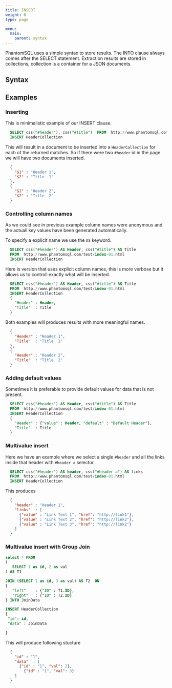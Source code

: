 ```yaml
---
title: INSERT
weight: 0
type: page

menu:
  main:
    parent: syntax
---
```


PhantomSQL uses a simple syntax to store results. The INTO clause always comes after the SELECT statement.
Extraction results are stored in collections, collection is a container for a JSON documents.

## Syntax

## Examples


### Inserting 

This is minimalistic example of our INSERT clause.

```sql
  SELECT css("#header"), css("#title")  FROM  http://www.phantomsql.com/test/index-01.html   
  INSERT HeaderCollection   
```

This will result in a document to be inserted into a `HeaderCollection` for each of the returned matches. 
So if there were two `#header` id in the page we will have two documents inserted.

```json
  {
    "$1" : "Header 1",
    "$2" : "Title  1"
  },
  {
    "$1" : "Header 2",
    "$2" : "Title  2"
  } 
```



### Controlling column names
As we could see in previous example column names were anonymous and the actuall key values have been generated automatically.

To specify a explicit name we use the `AS` keyword.

```sql
  SELECT css("#header") AS Header, css("#title") AS Title  
  FROM  http://www.phantomsql.com/test/index-01.html   
  INSERT HeaderCollection 
```
Here is version that uses explicit column names, this is more verbose but it allows us to controll exactly what will be inserted.

```sql
  SELECT css("#header") AS Header, css("#title") AS Title  
  FROM  http://www.phantomsql.com/test/index-01.html   
  INSERT HeaderCollection 
  {
    "Header" : Header,
    "Title"  : Title
  }
```

Both examples will produces results with more meaningful names.

```json
  {
    "Header" : "Header 1",
    "Title"  : "Title  1"
  },
  {
    "Header" : "Header 2",
    "Title"  : "Title  2"
  } 
```

### Adding default values

Sometimes it is preferable to provide default values for data that is not present.

```sql
  SELECT css("#header") AS Header, css("#title") AS Title  
  FROM  http://www.phantomsql.com/test/index-01.html   
  INSERT HeaderCollection 
  {
    "Header" : {"value" : Header, "default" : "Default Header"},        
    "Title"  : Title
  }
```


### Multivalue insert 
Here we have an example where we select a single  `#header` and all the links inside that header with `#header a` selector.

```sql
  SELECT css("#header") AS header, css("#header a") AS links 
  FROM  http://www.phantomsql.com/test/index-01.html   
  INSERT HeaderCollection 
```
This produces 

```json
  {
    "header" : "Header 1",
    "links"  : [
      {"value" : "Link Text 1", "href": "http://link1"},
      {"value" : "Link Text 2", "href": "http://link2"},
      {"value" : "Link Text 3", "href": "http://link2"}
    ]
  }
```
### Multivalue insert with Group Join

 ```sql
select * FROM 
(
	SELECT 1 as id, 2 as val
) AS T1

JOIN (SELECT 1 as id, 3 as val) AS T2  ON
{
	"left"    : {"ID" : T1.ID},
	"right"   : {"ID" : T2.ID}
} INTO JoinData

INSERT HeaderCollection
{
  "id": id,
  "data" : JoinData

}
```
This will produce following stucture

```json
  {
    "id" : "1",
    "data"  : [
      {"id" : "1", "val": 2},
	    {"id" : "1", "val": 3}
    ]
  }
```
